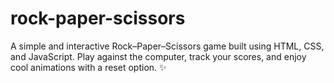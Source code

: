 # rock-paper-scissors
A simple and interactive Rock–Paper–Scissors game built using HTML, CSS, and JavaScript. Play against the computer, track your scores, and enjoy cool animations with a reset option. ✨

